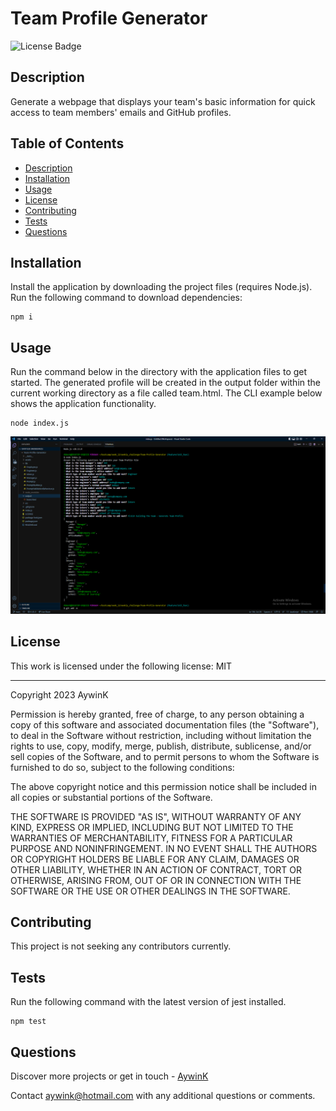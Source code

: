 
# Team Profile Generator

![License Badge](https://img.shields.io/badge/License-MIT-green?labelColor=434343)

## Description

Generate a webpage that displays your team's basic information for quick access to team members' emails and GitHub profiles.

## Table of Contents

* [Description](#Description)
* [Installation](#Installation)
* [Usage](#Usage)
* [License](#License)
* [Contributing](#Contributing)
* [Tests](#Tests)
* [Questions](#Questions)

## Installation

Install the application by downloading the project files (requires Node.js). Run the following command to download dependencies:


```
npm i
```
    

## Usage

Run the command below in the directory with the application files to get started. The generated profile will be created in the output folder within the current working directory as a file called team.html. The CLI example below shows the application functionality.


```
node index.js
```
    

![Demo](/assets/images/screenshot.png)

## License

This work is licensed under the following license: MIT

---


Copyright 2023 AywinK

Permission is hereby granted, free of charge, to any person obtaining a copy of this software and associated documentation files (the "Software"), to deal in the Software without restriction, including without limitation the rights to use, copy, modify, merge, publish, distribute, sublicense, and/or sell copies of the Software, and to permit persons to whom the Software is furnished to do so, subject to the following conditions:
            
The above copyright notice and this permission notice shall be included in all copies or substantial portions of the Software.
            
THE SOFTWARE IS PROVIDED "AS IS", WITHOUT WARRANTY OF ANY KIND, EXPRESS OR IMPLIED, INCLUDING BUT NOT LIMITED TO THE WARRANTIES OF MERCHANTABILITY, FITNESS FOR A PARTICULAR PURPOSE AND NONINFRINGEMENT. IN NO EVENT SHALL THE AUTHORS OR COPYRIGHT HOLDERS BE LIABLE FOR ANY CLAIM, DAMAGES OR OTHER LIABILITY, WHETHER IN AN ACTION OF CONTRACT, TORT OR OTHERWISE, ARISING FROM, OUT OF OR IN CONNECTION WITH THE SOFTWARE OR THE USE OR OTHER DEALINGS IN THE SOFTWARE.
    


## Contributing

This project is not seeking any contributors currently.

## Tests

Run the following command with the latest version of jest installed.


```
npm test
```
    

## Questions

Discover more projects or get in touch - [AywinK](https://github.com/AywinK "My GitHub Profile")

Contact <aywink@hotmail.com> with any additional questions or comments.
